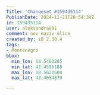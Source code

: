 ```yaml
---
Title: 'Changeset #159435114'
PublishDate: 2024-11-21T20:54:34Z
id: 159435114
user: aleksandra991
comment: nov naziv ulice
created_by: iD 2.30.4
tags:
- Montenegro
bbox:
  min_lon: 18.5461285
  min_lat: 42.4596188
  max_lon: 18.5621504
  max_lat: 42.4654879

---
```

